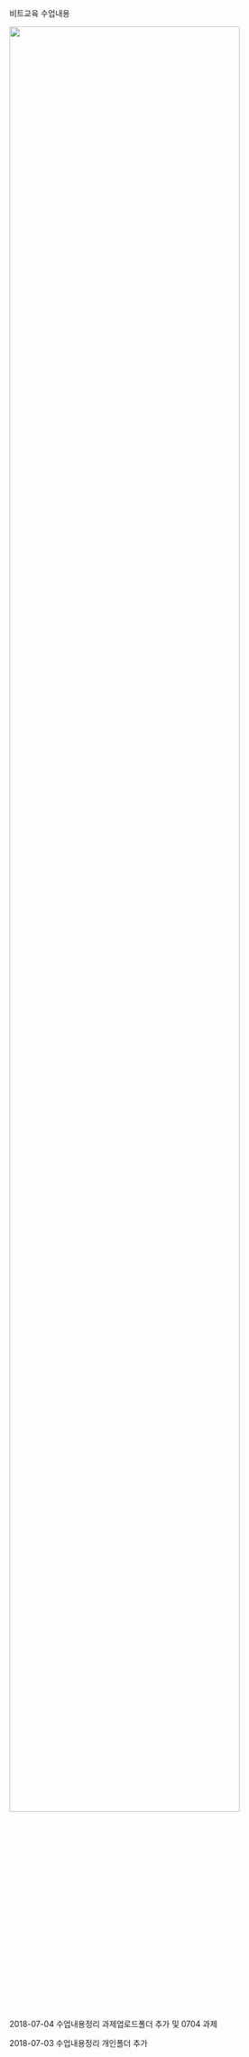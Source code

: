 비트교육 수업내용

<img src="https://pbs.twimg.com/media/DZxo4OKVQAEAujA.jpg" width="90%"></img>

2018-07-04
  수업내용정리 
  과제업로드폴더 추가 및 0704 과제

2018-07-03
  수업내용정리
  개인폴더 추가
